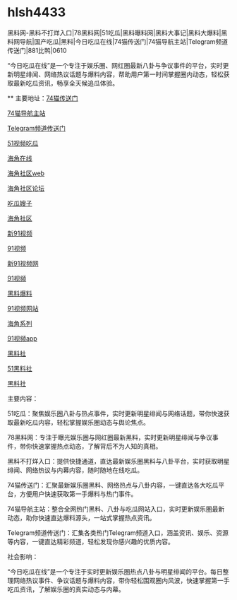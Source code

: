 # hlsh4433
黑料网-黑料不打烊入口|78黑料网|51吃瓜|黑料曝料网|黑料大事记|黑料大爆料|黑料网导航|国产吃瓜|黑料|今日吃瓜在线|74猫传送门|74猫导航主站|Telegram频道传送门|881比鸭|0610

“今日吃瓜在线”是一个专注于娱乐圈、网红圈最新八卦与争议事件的平台，实时更新明星绯闻、网络热议话题与爆料内容，帮助用户第一时间掌握圈内动态，轻松获取最新吃瓜资讯，畅享全天候追瓜体验。

** 主要地址：<a href="https://74mao.com/">74猫传送门</a>

<a href="https://74mao.com/">74猫导航主站</a>

<a href="https://74mao.com/">Telegram频道传送门</a>

<a href="https://hj-310.pages.dev/">51视频吃瓜</a>

<a href="https://hj-335.pages.dev/">海角在线</a>

<a href="https://hj-337.pages.dev/">海角社区web</a>

<a href="https://hj-342.pages.dev/">海角社区论坛</a>

<a href="https://hj-344.pages.dev/">吃瓜嫂子</a>

<a href="https://hj-348.pages.dev/">海角社区</a>

<a href="https://hj-356.pages.dev/">新91视频</a>

<a href="https://hj-357.pages.dev/">91视频</a>

<a href="https://hj-358.pages.dev/">新91视频网</a>

<a href="https://hj-361.pages.dev/">91视频</a>

<a href="https://hj-363.pages.dev/">黑料爆料</a>

<a href="https://hj-364.pages.dev/">91视频网站</a>

<a href="https://hj-376.pages.dev/">海角系列</a>

<a href="https://hj-382.pages.dev/">91视频app</a>

<a href="https://hls-15.pages.dev/">黑料社</a>

<a href="https://hls-17.pages.dev/">51黑料社</a>

<a href="https://hls-19.pages.dev/">黑料社</a>

主要内容：

51吃瓜：聚焦娱乐圈八卦与热点事件，实时更新明星绯闻与网络话题，带你快速获取最新吃瓜内容，轻松掌握娱乐圈动态与舆论焦点。

78黑料网：专注于曝光娱乐圈与网红圈最新黑料，实时更新明星绯闻与争议事件，带你快速掌握热点动态，了解背后不为人知的真相。

黑料不打烊入口：提供快捷通道，直达最新娱乐圈黑料与八卦平台，实时获取明星绯闻、网络热议与内幕内容，随时随地在线吃瓜。

74猫传送门：汇聚最新娱乐圈黑料、网络热点与八卦内容，一键直达各大吃瓜平台，方便用户快速获取第一手爆料与热门事件。

74猫导航主站：整合全网热门黑料、八卦与吃瓜网站入口，实时更新娱乐圈最新动态，助你快速直达爆料源头，一站式掌握热点资讯。

Telegram频道传送门：汇集各类热门Telegram频道入口，涵盖资讯、娱乐、资源等内容，一键直达精彩频道，轻松发现你感兴趣的优质内容。

社会影响：

“今日吃瓜在线”是一个专注于实时更新娱乐圈热点八卦与明星绯闻的平台。每日整理网络热议事件、争议话题与爆料内容，带你轻松围观圈内风波，快速掌握第一手吃瓜资讯，了解娱乐圈的真实动态与内幕。
